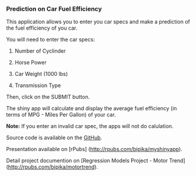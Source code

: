 ### Prediction on Car Fuel Efficiency

This application allows you to enter you car specs and make a prediction of the fuel efficiency of you car.


You will need to enter the car specs:

1) Number of Cyclinder

2) Horse Power

3) Car Weight (1000 lbs)

4) Transmission Type

Then, click on the SUBMIT button.

The shiny app will calculate and display the average fuel efficiency (in terms of MPG - Miles Per Gallon) of your car.

**Note:** If you enter an invalid car spec, the apps will not do calulation.

Source code is available on the [GitHub](https://github.com/bipika/Developing-Data-Product-Project).

Presentation available on [rPubs] (http://rpubs.com/bipika/myshinyapp).

Detail project documention on [Regression Models Project - Motor Trend] (http://rpubs.com/bipika/motortrend).